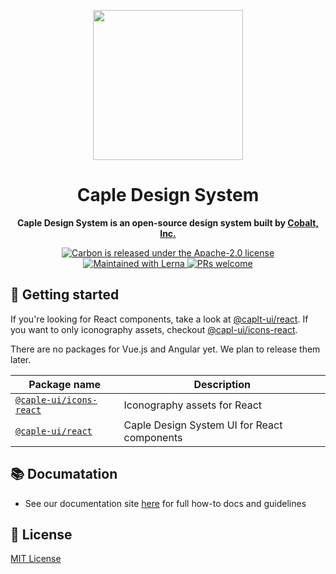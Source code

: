 <p align="center">
  <img width="240" src="https://user-images.githubusercontent.com/3623695/75950595-f097e280-5eec-11ea-835d-647e7cebd2ae.png" />
</p>

<h1 align="center">Caple Design System</h1>

<p align="center"><strong>Caple Design System is an open-source design system built by <a href="https://cobalt.run">Cobalt, Inc.</a></strong></p>

<p align="center">
  <a href="https://github.com/carbon-design-system/carbon/blob/master/LICENSE">
    <img src="https://img.shields.io/badge/license-MIT-blue.svg" alt="Carbon is released under the Apache-2.0 license" />
  </a>
  <a href="https://lernajs.io/">
    <img src="https://img.shields.io/badge/maintained%20with-lerna-cc00ff.svg" alt="Maintained with Lerna" />
  </a>
  <a href="https://github.com/cobaltinc/caple-design-system/blob/master/.github/CONTRIBUTING.md">
    <img src="https://img.shields.io/badge/PRs-welcome-brightgreen.svg" alt="PRs welcome" />
  </a>
</p>

## :rocket: Getting started

If you're looking for React components, take a look at [@caplt-ui/react](./package/react). If you want to only iconography assets, checkout [@capl-ui/icons-react](./packages/icons-react).

There are no packages for Vue.js and Angular yet. We plan to release them later.

| Package name                                      | Description                                 |
| ------------------------------------------------- | ------------------------------------------- |
| [`@caple-ui/icons-react`](./packages/icons-react) | Iconography assets for React                |
| [`@caple-ui/react`](./packages/react)             | Caple Design System UI for React components |

## :books: Documatation

* See our documentation site [here](https://design.caple.ai) for full how-to docs and guidelines

## :page_facing_up: License

[MIT License](./LICENSE)
